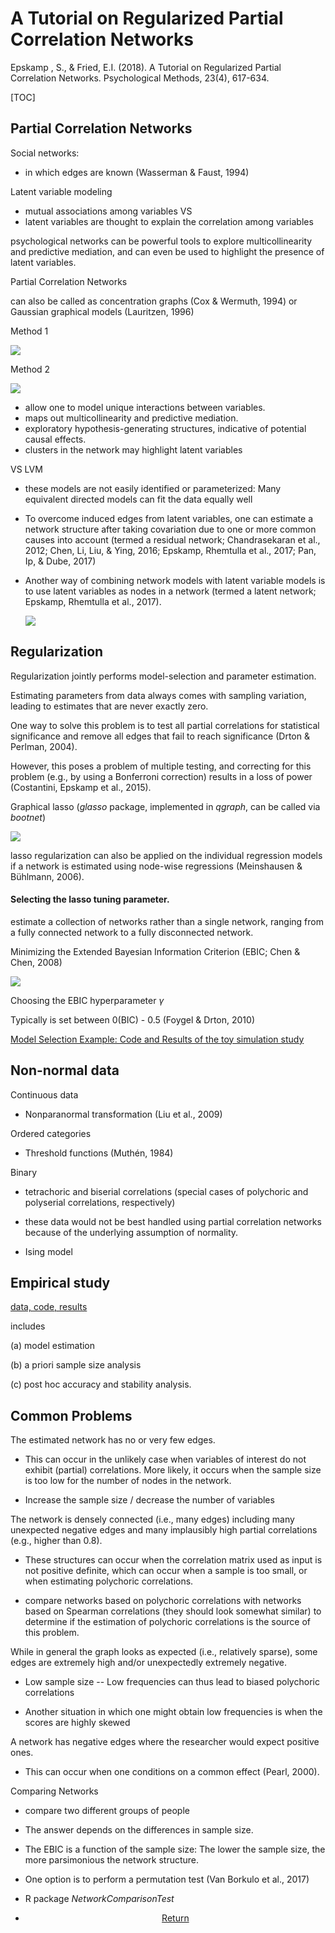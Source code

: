 # A Tutorial on Regularized Partial Correlation Networks 
Epskamp , S., & Fried, E.I. (2018). A Tutorial on Regularized Partial Correlation Networks. Psychological Methods, 23(4), 617-634.

[TOC]

## Partial Correlation Networks

Social networks: 

- in which edges are known (Wasserman & Faust, 1994)

Latent variable modeling

- mutual associations among variables VS 
- latent variables are thought to explain the correlation among variables 

psychological networks can be powerful tools to explore multicollinearity and predictive mediation, and can even be used to highlight the presence of latent variables.



Partial Correlation Networks

can also be called as concentration graphs (Cox & Wermuth, 1994)  or Gaussian graphical models (Lauritzen, 1996)

Method 1

![](fig/201024_1.png)

Method 2

![](fig/201024_2.png)

- allow one to model unique interactions between variables.
- maps out multicollinearity and predictive mediation. 
- exploratory hypothesis-generating structures, indicative of potential causal effects.
- clusters in the network may highlight latent variables

VS LVM

- these models are not easily identified or parameterized: Many equivalent directed models can fit the data equally well

- To overcome induced edges from latent variables, one can estimate a network structure after taking covariation due to one or more common causes into account (termed a residual network; Chandrasekaran et al., 2012; Chen, Li, Liu, & Ying, 2016; Epskamp, Rhemtulla et al., 2017; Pan, Ip, & Dube, 2017)

- Another way of combining network models with latent variable models is to use latent variables as nodes in a network (termed a latent network; Epskamp, Rhemtulla et al., 2017). 

  ![](fig/201024_5.png)

## Regularization

Regularization jointly performs model-selection and parameter estimation. 

Estimating parameters from data always comes with sampling variation, leading to estimates that are never exactly zero. 



One way to solve this problem is to test all partial correlations for statistical significance and remove all edges that fail to reach significance (Drton & Perlman, 2004). 

However, this poses a problem of multiple testing, and correcting for this problem (e.g., by using a Bonferroni correction) results in a loss of power (Costantini, Epskamp et al., 2015).

Graphical lasso (*glasso* package, implemented in *qgraph*, can be called via *bootnet*)

![](fig/201024_3.png)



lasso regularization can also be applied on the individual regression models if a network is estimated using node-wise regressions (Meinshausen & Bühlmann, 2006).

#### Selecting the lasso tuning parameter. 

estimate a collection of networks rather than a single network, ranging from a fully connected network to a fully disconnected network. 

Minimizing the Extended Bayesian Information Criterion (EBIC; Chen & Chen, 2008)

![](fig/201024_4.png)

Choosing the EBIC hyperparameter $\gamma$

Typically is set between 0(BIC) - 0.5   (Foygel & Drton, 2010)



[Model Selection Example: Code and Results of the toy simulation study](https://www.lijinzhang.xyz/share/lab_pre/network.html)

## Non-normal data

Continuous data

- Nonparanormal transformation (Liu et al., 2009)

Ordered categories

- Threshold functions (Muthén, 1984) 

Binary

- tetrachoric and biserial correlations (special cases of polychoric and polyserial correlations, respectively)

- these data would not be best handled using partial correlation networks because of the underlying assumption of normality.

- Ising model

## Empirical study

[data, code, results](https://www.lijinzhang.xyz/share/lab_pre/network.html)

includes

(a) model estimation

(b) a priori sample size analysis

(c) post hoc accuracy and stability analysis.



## Common Problems

The estimated network has no or very few edges. 

- This can occur in the unlikely case when variables of interest do not exhibit (partial) correlations. More likely, it occurs when the sample size is too low for the number of nodes in the network. 

- Increase the sample size / decrease the number of variables

The network is densely connected (i.e., many edges) including many unexpected negative edges and many implausibly high partial correlations (e.g., higher than 0.8). 

- These structures can occur when the correlation matrix used as input is not positive definite, which can occur when a sample is too small, or when estimating polychoric correlations.

- compare networks based on polychoric correlations with networks based on Spearman correlations (they should look somewhat similar) to determine if the estimation of polychoric correlations is the source of this problem.

While in general the graph looks as expected (i.e., relatively sparse), some edges are extremely high and/or unexpectedly extremely negative. 

- Low sample size -- Low frequencies can thus lead to biased polychoric correlations

- Another situation in which one might obtain low frequencies is when the scores are highly skewed

A network has negative edges where the researcher would expect positive ones.

- This can occur when one conditions on a common effect (Pearl, 2000).

Comparing Networks

- compare two different groups of people 

- The answer depends on the differences in sample size. 

- The EBIC is a function of the sample size: The lower the sample size, the more parsimonious the network structure. 

- One option is to perform a permutation test (Van Borkulo et al., 2017)

- R package  *NetworkComparisonTest*

<center>
<ul class="actions">
<li><a href="https://www.lijinzhang.xyz/blog_200520_summary.html" class="button">Return</a></li>
</ul>			
</center>